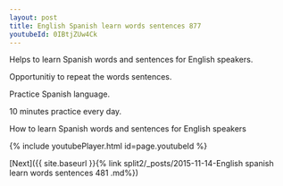 ```yaml
---
layout: post
title: English Spanish learn words sentences 877 
youtubeId: 0IBtjZUw4Ck
---
```

 
 
Helps to learn Spanish words and sentences for English speakers.

Opportunitiy to repeat the words sentences. 

Practice Spanish language. 
 
10 minutes practice every day. 
 
How to learn Spanish words and sentences for English speakers 
 
{% include youtubePlayer.html id=page.youtubeId %}
 
 
[Next]({{ site.baseurl }}{% link  split2/_posts/2015-11-14-English spanish learn words sentences 481 .md%})
 
